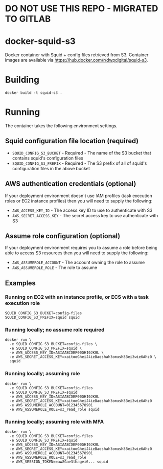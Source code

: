# DO NOT USE THIS REPO - MIGRATED TO GITLAB

# docker-squid-s3
Docker container with Squid + config files retrieved from S3.
Container images are available via https://hub.docker.com/r/dwpdigital/squid-s3.

# Building
`docker build -t squid-s3 .`

# Running

The container takes the following environment settings.

## Squid configuration file location (required)

* `SQUID_CONFIG_S3_BUCKET` - Required - The name of the S3 bucket that contains
                             squid's configuration files
* `SQUID_CONFIG_S3_PREFIX` - Required - The S3 prefix of all of squid's
                             configuration files in the above bucket

## AWS authentication credentials (optional)

If your deployment environment doesn't use IAM profiles (task execution roles or
EC2 instance profiles) then you will need to supply the following:

* `AWS_ACCESS_KEY_ID`      - The access key ID to use to authenticate with S3
* `AWS_SECRET_ACCESS_KEY`  - The secret access key to use authenticate with S3

## Assume role configuration (optional)

If your deployment environment requires you to assume a role before being able
to access S3 resources then you will need to supply the following:

* `AWS_ASSUMEROLE_ACCOUNT` - The account owning the role to assume
* `AWS_ASSUMEROLE_ROLE`    - The role to assume

## Examples

### Running on EC2 with an instance profile, or ECS with a task execution role

```
SQUID_CONFIG_S3_BUCKET=config-files
SQUID_CONFIG_S3_PREFIX=squid squid
```

### Running locally; no assume role required

```
docker run \
  -e SQUID_CONFIG_S3_BUCKET=config-files \
  -e SQUID_CONFIG_S3_PREFIX=squid \
  -e AWS_ACCESS_KEY_ID=ASIAABCDEF00GHI0JK0L \
  -e AWS_SECRET_ACCESS_KEY=xaitooGheiJ4ieBaeshah3omush3Bei3wie6Ahz0 \
  squid
```

### Running locally; assuming role

 ```
 docker run \
   -e SQUID_CONFIG_S3_BUCKET=config-files
   -e SQUID_CONFIG_S3_PREFIX=squid
   -e AWS_ACCESS_KEY_ID=ASIAABCDEF00GHI0JK0L
   -e AWS_SECRET_ACCESS_KEY=xaitooGheiJ4ieBaeshah3omush3Bei3wie6Ahz0
   -e AWS_ASSUMEROLE_ACCOUNT=012345678901
   -e AWS_ASSUMEROLE_ROLE=s3_read_role squid
```

### Running locally; assuming role with MFA

```
docker run \
  -e SQUID_CONFIG_S3_BUCKET=config-files
  -e SQUID_CONFIG_S3_PREFIX=squid
  -e AWS_ACCESS_KEY_ID=ASIAABCDEF00GHI0JK0L
  -e AWS_SECRET_ACCESS_KEY=xaitooGheiJ4ieBaeshah3omush3Bei3wie6Ahz0
  -e AWS_ASSUMEROLE_ACCOUNT=012345678901
  -e AWS_ASSUMEROLE_ROLE=s3_read_role
  -e AWS_SESSION_TOKEN==aw8Gae3thagei6... squid
```
